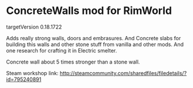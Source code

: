 # ConcreteWalls mod for RimWorld

targetVersion 0.18.1722

Adds really strong walls, doors and embrasures.
And Concrete slabs for building this walls and other stone stuff from vanilla and other mods.
And one research for crafting it in Electric smelter.

Concrete wall about 5 times stronger than a stone wall.

Steam workshop link: http://steamcommunity.com/sharedfiles/filedetails/?id=795240891
